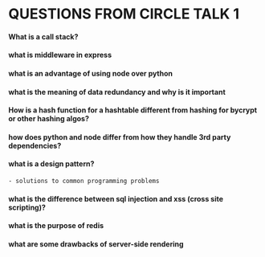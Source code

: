 # QUESTIONS FROM CIRCLE TALK 1

#### What is a call stack?

#### what is middleware in express

#### what is an advantage of using node over python

#### what is the meaning of data redundancy and why is it important

#### How is a hash function for a hashtable different from hashing for bycrypt or other hashing algos?

#### how does python and node differ from how they handle 3rd party dependencies?

#### what is a design pattern?
    - solutions to common programming problems

#### what is the difference between sql injection and xss (cross site scripting)?

#### what is the purpose of redis

#### what are some drawbacks of server-side rendering

